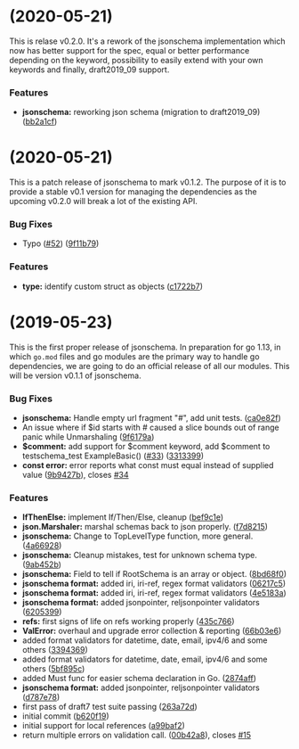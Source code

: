 # [](https://github.com/qri-io/jsonschema/compare/v0.1.2...v) (2020-05-21)

This is relase v0.2.0. It's a rework of the jsonschema implementation which now has better support for the spec, equal or better performance depending on the keyword, possibility to easily extend with your own keywords and finally, draft2019_09 support.

### Features

* **jsonschema:** reworking json schema (migration to draft2019_09) ([bb2a1cf](https://github.com/qri-io/jsonschema/commit/bb2a1cf423024a5144c05dcced8f1226fd7e65b9))


# [](https://github.com/qri-io/jsonschema/compare/v0.1.1...v) (2020-05-21)

This is a patch release of jsonschema to mark v0.1.2. The purpose of it is to provide a stable v0.1 version for managing the dependencies as the upcoming v0.2.0 will break a lot of the existing API.

### Bug Fixes

* Typo ([#52](https://github.com/qri-io/jsonschema/issues/52)) ([9f11b79](https://github.com/qri-io/jsonschema/commit/9f11b79125715650da0b4932b3ca66328b508ac7))


### Features

* **type:** identify custom struct as objects ([c1722b7](https://github.com/qri-io/jsonschema/commit/c1722b720fafa56f0514e08063b5a3c6baa73863))



#  (2019-05-23)

This is the first proper release of jsonschema. In preparation for go 1.13, in which `go.mod` files and go modules are the primary way to handle go dependencies, we are going to do an official release of all our modules. This will be version v0.1.1 of jsonschema.


### Bug Fixes

* **jsonschema:** Handle empty url fragment "#", add unit tests. ([ca0e82f](https://github.com/qri-io/jsonschema/commit/ca0e82f))
* An issue where if $id starts with # caused a slice bounds out of range panic while Unmarshaling ([9f6179a](https://github.com/qri-io/jsonschema/commit/9f6179a))
* **$comment:** add support for $comment keyword, add $comment to testschema_test ExampleBasic() ([#33](https://github.com/qri-io/jsonschema/issues/33)) ([3313399](https://github.com/qri-io/jsonschema/commit/3313399))
* **const error:** error reports what const must equal instead of supplied value ([9b9427b](https://github.com/qri-io/jsonschema/commit/9b9427b)), closes [#34](https://github.com/qri-io/jsonschema/issues/34)


### Features

* **IfThenElse:** implement If/Then/Else, cleanup ([bef9c1e](https://github.com/qri-io/jsonschema/commit/bef9c1e))
* **json.Marshaler:** marshal schemas back to json properly. ([f7d8215](https://github.com/qri-io/jsonschema/commit/f7d8215))
* **jsonschema:** Change to TopLevelType function, more general. ([4a66928](https://github.com/qri-io/jsonschema/commit/4a66928))
* **jsonschema:** Cleanup mistakes, test for unknown schema type. ([9ab452b](https://github.com/qri-io/jsonschema/commit/9ab452b))
* **jsonschema:** Field to tell if RootSchema is an array or object. ([8bd68f0](https://github.com/qri-io/jsonschema/commit/8bd68f0))
* **jsonschema format:** added iri, iri-ref, regex format validators ([06217c5](https://github.com/qri-io/jsonschema/commit/06217c5))
* **jsonschema format:** added iri, iri-ref, regex format validators ([4e5183a](https://github.com/qri-io/jsonschema/commit/4e5183a))
* **jsonschema format:** added jsonpointer, reljsonpointer validators ([6205399](https://github.com/qri-io/jsonschema/commit/6205399))
* **refs:** first signs of life on refs working properly ([435c766](https://github.com/qri-io/jsonschema/commit/435c766))
* **ValError:** overhaul and upgrade error collection & reporting ([66b03e6](https://github.com/qri-io/jsonschema/commit/66b03e6))
* added format validators for datetime, date, email, ipv4/6 and some others ([3394369](https://github.com/qri-io/jsonschema/commit/3394369))
* added format validators for datetime, date, email, ipv4/6 and some others ([5bf895c](https://github.com/qri-io/jsonschema/commit/5bf895c))
* added Must func for easier schema declaration in Go. ([2874aff](https://github.com/qri-io/jsonschema/commit/2874aff))
* **jsonschema format:** added jsonpointer, reljsonpointer validators ([d787e78](https://github.com/qri-io/jsonschema/commit/d787e78))
* first pass of draft7 test suite passing ([263a72d](https://github.com/qri-io/jsonschema/commit/263a72d))
* initial commit ([b620f19](https://github.com/qri-io/jsonschema/commit/b620f19))
* initial support for local references ([a99baf2](https://github.com/qri-io/jsonschema/commit/a99baf2))
* return multiple errors on validation call. ([00b42a8](https://github.com/qri-io/jsonschema/commit/00b42a8)), closes [#15](https://github.com/qri-io/jsonschema/issues/15)



